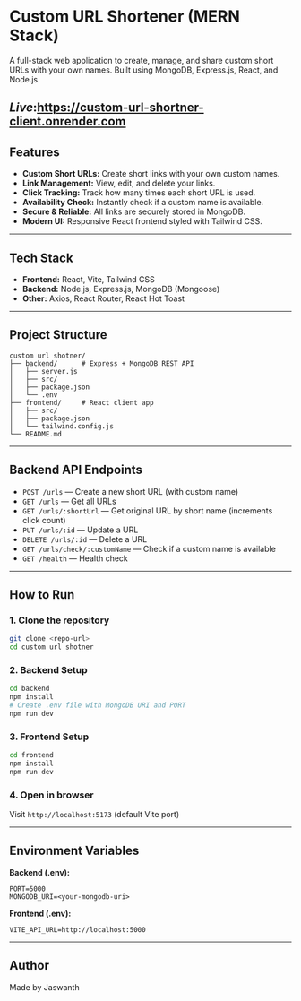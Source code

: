 # Custom URL Shortener (MERN Stack)

A full-stack web application to create, manage, and share custom short URLs with your own names. Built using MongoDB, Express.js, React, and Node.js.

*Live*:https://custom-url-shortner-client.onrender.com
---

## Features
- **Custom Short URLs:** Create short links with your own custom names.
- **Link Management:** View, edit, and delete your links.
- **Click Tracking:** Track how many times each short URL is used.
- **Availability Check:** Instantly check if a custom name is available.
- **Secure & Reliable:** All links are securely stored in MongoDB.
- **Modern UI:** Responsive React frontend styled with Tailwind CSS.

---

## Tech Stack
- **Frontend:** React, Vite, Tailwind CSS
- **Backend:** Node.js, Express.js, MongoDB (Mongoose)
- **Other:** Axios, React Router, React Hot Toast

---

## Project Structure
```
custom url shotner/
├── backend/      # Express + MongoDB REST API
│   ├── server.js
│   ├── src/
│   ├── package.json
│   └── .env
├── frontend/     # React client app
│   ├── src/
│   ├── package.json
│   └── tailwind.config.js
└── README.md
```

---

## Backend API Endpoints
- `POST /urls` — Create a new short URL (with custom name)
- `GET /urls` — Get all URLs
- `GET /urls/:shortUrl` — Get original URL by short name (increments click count)
- `PUT /urls/:id` — Update a URL
- `DELETE /urls/:id` — Delete a URL
- `GET /urls/check/:customName` — Check if a custom name is available
- `GET /health` — Health check

---

## How to Run
### 1. Clone the repository
```bash
git clone <repo-url>
cd custom url shotner
```

### 2. Backend Setup
```bash
cd backend
npm install
# Create .env file with MongoDB URI and PORT
npm run dev
```

### 3. Frontend Setup
```bash
cd frontend
npm install
npm run dev
```

### 4. Open in browser
Visit `http://localhost:5173` (default Vite port)

---

## Environment Variables
**Backend (.env):**
```
PORT=5000
MONGODB_URI=<your-mongodb-uri>
```
**Frontend (.env):**
```
VITE_API_URL=http://localhost:5000
```



---

## Author
Made by Jaswanth